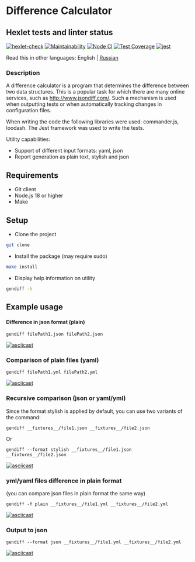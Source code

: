 # Difference Calculator

## Hexlet tests and linter status

[![hexlet-check](https://github.com/ElenaNek/frontend-project-46/actions/workflows/hexlet-check.yml/badge.svg)](https://github.com/ElenaNek/frontend-project-46/actions/workflows/hexlet-check.yml)
[![Maintainability](https://api.codeclimate.com/v1/badges/3407583d6e309a4c65a9/maintainability)](https://codeclimate.com/github/ElenaNek/frontend-project-46/maintainability)
[![Node CI](https://github.com/ElenaNek/frontend-project-46/actions/workflows/nodeCI.yml/badge.svg)](https://github.com/ElenaNek/frontend-project-46/actions/workflows/nodeCI.yml)
[![Test Coverage](https://api.codeclimate.com/v1/badges/3407583d6e309a4c65a9/test_coverage)](https://codeclimate.com/github/ElenaNek/frontend-project-46/test_coverage)
[![jest](https://jestjs.io/img/jest-badge.svg)](https://github.com/facebook/jest)

Read this in other languages: English | [Russian](./README.md)

### Description

A difference calculator is a program that determines the difference between two data structures. This is a popular task for which there are many online services, such as http://www.jsondiff.com/. Such a mechanism is used when outputting tests or when automatically tracking changes in configuration files.

When writing the code the following libraries were used: commander.js, loodash.
The Jest framework was used to write the tests.

Utility capabilities:

- Support of different input formats: yaml, json
- Report generation as plain text, stylish and json

## Requirements

- Git client
- Node.js 18 or higher
- Make

## Setup

*  Clone the project
```bash
git clone 
```
* Install the package (may require sudo)
```bash
make install
```
* Display help information on utility
```bash
gendiff -h 
```

## Example usage

#### Difference in json format (plain)

```
gendiff filePath1.json filePath2.json
```
[![asciicast](https://asciinema.org/a/o7cf7jE4di4fkPTnT3sotMjc2.svg)](https://asciinema.org/a/o7cf7jE4di4fkPTnT3sotMjc2)

### Comparison of plain files (yaml)

```
gendiff filePath1.yml filePath2.yml
```
[![asciicast](https://asciinema.org/a/0bmqrDT9pCYRbNj284qxCwiKi.svg)](https://asciinema.org/a/0bmqrDT9pCYRbNj284qxCwiKi)

### Recursive comparison (json or yaml/yml)

Since the format stylish is applied by default, you can use two variants of the command:

```
gendiff __fixtures__/file1.json __fixtures__/file2.json
```
Or

```
gendiff --format stylish __fixtures__/file1.json __fixtures__/file2.json
```
[![asciicast](https://asciinema.org/a/SAMik7yxlNvhpGrdJQwUQz0Nh.svg)](https://asciinema.org/a/SAMik7yxlNvhpGrdJQwUQz0Nh)

### yml/yaml files difference in plain format
(you can compare json files in plain format the same way)

```
gendiff -f plain __fixtures__/file1.yml __fixtures__/file2.yml
```
[![asciicast](https://asciinema.org/a/UZrDrjudzXn4f7uPdqy7W4ojE.svg)](https://asciinema.org/a/UZrDrjudzXn4f7uPdqy7W4ojE)

### Output to json

```
gendiff --format json __fixtures__/file1.yml __fixtures__/file2.yml
```
[![asciicast](https://asciinema.org/a/n2o3qYIhzLVreCT5Kdig7q8FK.svg)](https://asciinema.org/a/n2o3qYIhzLVreCT5Kdig7q8FK)
